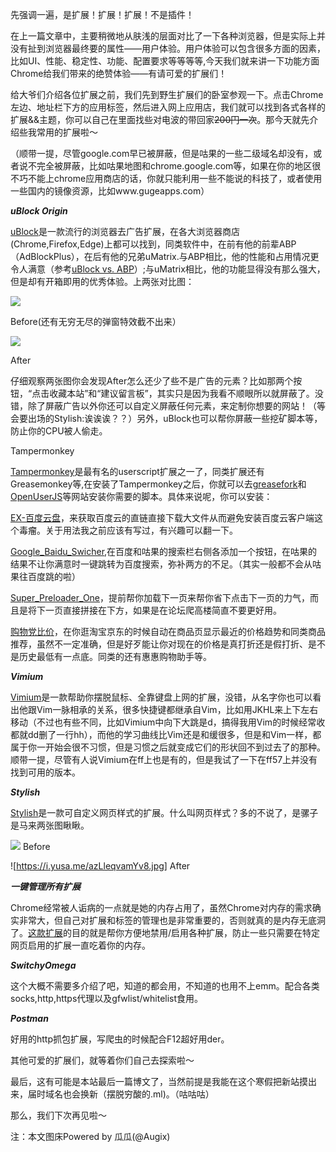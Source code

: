先强调一遍，是扩展！扩展！扩展！不是插件！

在上一篇文章中，主要稍微地从肤浅的层面对比了一下各种浏览器，但是实际上并没有扯到浏览器最终要的属性——用户体验。用户体验可以包含很多方面的因素，比如UI、性能、稳定性、功能、配置要求等等等等,今天我们就来讲一下功能方面Chrome给我们带来的绝赞体验——有请可爱的扩展们！

给大爷们介绍各位扩展之前，我们先到野生扩展们的卧室参观一下。点击Chrome左边、地址栏下方的应用标签，然后进入网上应用店，我们就可以找到各式各样的扩展&&主题，你可以自己在里面找些对电波的带回家<del>200円一次</del>。那今天就先介绍些我常用的扩展啦～

（顺带一提，尽管google.com早已被屏蔽，但是咕果的一些二级域名却没有，或者说不完全被屏蔽，比如咕果地图和chrome.google.com等，如果在你的地区很不巧不能上chrome应用商店的话，你就只能利用一些不能说的科技了，或者使用一些国内的镜像资源，比如www.gugeapps.com）

***uBlock Origin***

[uBlock](https://chrome.google.com/webstore/detail/ublock-origin/cjpalhdlnbpafiamejdnhcphjbkeiagm?utm_source=chrome-ntp-icon)是一款流行的浏览器去广告扩展，在各大浏览器商店(Chrome,Firefox,Edge)上都可以找到，同类软件中，在前有他的前辈ABP（AdBlockPlus），在后有他的兄弟uMatrix.与ABP相比，他的性能和占用情况更令人满意（参考[uBlock vs. ABP](https://github.com/gorhill/uBlock/wiki/uBlock-vs.-ABP:-efficiency-compared)）;与uMatrix相比，他的功能显得没有那么强大，但是却有开箱即用的优秀体验。上两张对比图：

![](https://i.yusa.me/KyvvyloqBEOG.jpg)

Before(还有无穷无尽的弹窗特效截不出来）

![](https://i.yusa.me/XJgv33M8yjj3.jpg)

After

仔细观察两张图你会发现After怎么还少了些不是广告的元素？比如那两个按钮，“点击收藏本站”和“建议留言板”，其实只是因为我看不顺眼所以就屏蔽了。没错，除了屏蔽广告以外你还可以自定义屏蔽任何元素，来定制你想要的网站！（等会要出场的Stylish:诶诶诶？？）另外，uBlock也可以帮你屏蔽一些挖矿脚本等，防止你的CPU被人偷走。

Tampermonkey

[Tampermonkey](https://chrome.google.com/webstore/detail/tampermonkey/dhdgffkkebhmkfjojejmpbldmpobfkfo?utm_source=chrome-ntp-icon)是最有名的userscript扩展之一了，同类扩展还有Greasemonkey等,在安装了Tampermonkey之后，你就可以去[greasefork](https://greasyfork.org/zh-CN)和[OpenUserJS](https://openuserjs.org/)等网站安装你需要的脚本。具体来说呢，你可以安装：

[EX-百度云盘](https://greasyfork.org/zh-CN/scripts/26638-ex-%E7%99%BE%E5%BA%A6%E4%BA%91%E7%9B%98)，来获取百度云的直链直接下载大文件从而避免安装百度云客户端这个毒瘤。关于用法我之前应该有写过，有兴趣可以翻一下。

[Google_Baidu_Swicher](https://openuserjs.org/install/t3xtf0rm4tgmail.com/Google_baidu_Switcher_(ALL_in_One).user.js),在百度和咕果的搜索栏右侧各添加一个按钮，在咕果的结果不让你满意时一键跳转为百度搜索，弥补两方的不足。（其实一般都不会从咕果往百度跳的啦）

[Super_Preloader_One](https://greasyfork.org/scripts/10433-super-preloaderplus-one/code/Super_preloaderPlus_one.user.js)，提前帮你加载下一页来帮你省下点击下一页的力气，而且是将下一页直接拼接在下方，如果是在论坛爬高楼简直不要更好用。

[购物党比价](https://greasyfork.org/scripts/14466-%E8%B4%AD%E7%89%A9%E5%85%9A%E6%AF%94%E4%BB%B7%E5%B7%A5%E5%85%B7/code/%E8%B4%AD%E7%89%A9%E5%85%9A%E6%AF%94%E4%BB%B7%E5%B7%A5%E5%85%B7.user.js)，在你逛淘宝京东的时候自动在商品页显示最近的价格趋势和同类商品推荐，虽然不一定准确，但是好歹能让你对现在的价格是真打折还是假打折、是不是历史最低有一点底。同类的还有惠惠购物助手等。

***Vimium***

[Vimium](https://chrome.google.com/webstore/detail/vimium/dbepggeogbaibhgnhhndojpepiihcmeb?utm_source=chrome-ntp-icon)是一款帮助你摆脱鼠标、全靠键盘上网的扩展，没错，从名字你也可以看出他跟Vim一脉相承的关系，很多快捷键都继承自Vim，比如用JKHL来上下左右移动（不过也有些不同，比如Vimium中向下大跳是d，搞得我用Vim的时候经常收都就dd删了一行hh），而他的学习曲线比Vim还是和缓很多，但是和Vim一样，都属于你一开始会很不习惯，但是习惯之后就变成它们的形状回不到过去了的那种。顺带一提，尽管有人说Vimium在ff上也是有的，但是我试了一下在ff57上并没有找到可用的版本。

***Stylish***

[Stylish](https://chrome.google.com/webstore/detail/stylish-custom-themes-for/fjnbnpbmkenffdnngjfgmeleoegfcffe?utm_source=chrome-ntp-icon)是一款可自定义网页样式的扩展。什么叫网页样式？多的不说了，是骡子是马来两张图瞅瞅。

![](https://i.yusa.me/R78YgnLPmaMR.jpg)
Before

![https://i.yusa.me/azLleqvamYv8.jpg]
After

***一键管理所有扩展***

Chrome经常被人诟病的一点就是她的内存占用了，虽然Chrome对内存的需求确实非常大，但自己对扩展和标签的管理也是非常重要的，否则就真的是内存无底洞了。[这款扩展](https://chrome.google.com/webstore/detail/niemebbfnfbjfojajlmnbiikmcpjkkja?utm_source=chrome-app-launcher-info-dialog)的目的就是帮你方便地禁用/启用各种扩展，防止一些只需要在特定网页启用的扩展一直吃着你的内存。

***SwitchyOmega***

这个大概不需要多介绍了吧，知道的都会用，不知道的也用不上emm。配合各类socks,http,https代理以及gfwlist/whitelist食用。

***Postman***

好用的http抓包扩展，写爬虫的时候配合F12超好用der。

其他可爱的扩展们，就等着你们自己去探索啦～

最后，这有可能是本站最后一篇博文了，当然前提是我能在这个寒假把新站摸出来，届时域名也会换新（摆脱穷酸的.ml)。（咕咕咕）

那么，我们下次再见啦～

注：本文图床Powered by 瓜瓜(@Augix)
